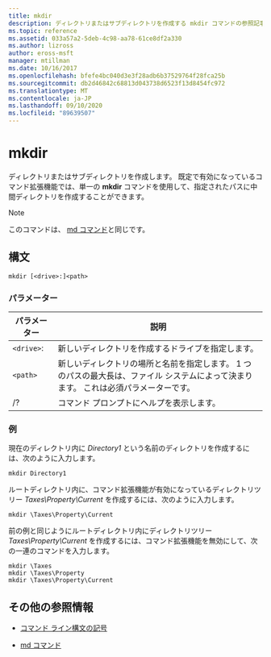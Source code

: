 ```yaml
---
title: mkdir
description: ディレクトリまたはサブディレクトリを作成する mkdir コマンドの参照記事です。
ms.topic: reference
ms.assetid: 033a57a2-5deb-4c98-aa78-61ce8df2a330
ms.author: lizross
author: eross-msft
manager: mtillman
ms.date: 10/16/2017
ms.openlocfilehash: bfefe4bc040d3e3f28adb6b37529764f28fca25b
ms.sourcegitcommit: db2d46842c68813d043738d6523f13d8454fc972
ms.translationtype: MT
ms.contentlocale: ja-JP
ms.lasthandoff: 09/10/2020
ms.locfileid: "89639507"
---
```

# <a name="mkdir"></a>mkdir

ディレクトリまたはサブディレクトリを作成します。 既定で有効になっているコマンド拡張機能では、単一の **mkdir** コマンドを使用して、指定されたパスに中間ディレクトリを作成することができます。

> [!NOTE]
> このコマンドは、 [md コマンド](md.md)と同じです。

## <a name="syntax"></a>構文

```
mkdir [<drive>:]<path>
```

### <a name="parameters"></a>パラメーター

| パラメーター | 説明 |
| --------- | ----------- |
| `<drive>`: | 新しいディレクトリを作成するドライブを指定します。 |
| `<path>` | 新しいディレクトリの場所と名前を指定します。 1 つのパスの最大長は、ファイル システムによって決まります。 これは必須パラメーターです。 |
| /? | コマンド プロンプトにヘルプを表示します。 |

### <a name="examples"></a>例

現在のディレクトリ内に *Directory1* という名前のディレクトリを作成するには、次のように入力します。

```
mkdir Directory1
```

ルートディレクトリ内に、コマンド拡張機能が有効になっているディレクトリツリー *Taxes\Property\Current* を作成するには、次のように入力します。

```
mkdir \Taxes\Property\Current
```

前の例と同じようにルートディレクトリ内にディレクトリツリー *Taxes\Property\Current* を作成するには、コマンド拡張機能を無効にして、次の一連のコマンドを入力します。

```
mkdir \Taxes
mkdir \Taxes\Property
mkdir \Taxes\Property\Current
```

## <a name="additional-references"></a>その他の参照情報

- [コマンド ライン構文の記号](command-line-syntax-key.md)

- [md コマンド](md.md)